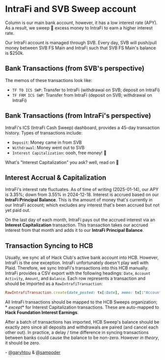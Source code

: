 # IntraFi and SVB Sweep account

Column is our main bank account, however, it has a low interest rate (APY). As a
result, we sweep 🧹 excess money to IntraFi to earn a higher interest rate.

Our IntraFi account is managed through SVB. Every day, SVB will push/pull money
between SVB FS Main and IntraFi such that SVB FS Main's balance is $250k.

## Bank Transactions (from SVB's perspective)

The memos of these transactions look like:

- `TF TO ICS SWP`: Transfer to IntraFi (withdrawal on SVB; deposit on IntraFi)
- `TF FRM ICS SWP`: Transfer from IntraFi (deposit on SVB; withdrawal on
  IntraFi)

## Bank Transactions (from IntraFi's perspective)

IntraFi's ICS (IntraFi Cash Sweep) dashboard, provides a 45-day transaction
history. Types of transactions include:

- `Deposit`: Money came in from SVB
- `Withdrawal`: Money went out to SVB
- `Interest Capitalization`: oooh, free money! 🤑

What's "Interest Capitalization" you ask? well, read on 📖

## Interest Accrual & Capitalization

IntraFi's interest rate fluctuates. As of time of writing (2025-01-14), our APY
is 3.35%; down from 3.55% in 2024-12-18. Interest is accrued based on our
**IntraFi Principal Balance**. This is the amount of money that's currently in our
IntraFi account; which excludes any interest that's been accrued but not yet
paid out.

On the last day of each month, IntraFi pays out the accrued interest via an
**Interest Capitalization** transaction. This transaction takes our accrued
interest from that month and adds it to our **IntraFi Principal Balance**.

## Transaction Syncing to HCB

Usually, we sync all of Hack Club's active bank account into HCB. However,
IntraFi is the one exception. IntraFi unfortunately doesn't play well with Plaid.
Therefore, we sync IntraFi's transactions into this HCB manually. IntraFi
provides a CSV export with the following headings: `Date`, `Account Activity`,
`Amount`, and `Balance`. Each row represents a transaction and should be
imported as a `RawIntrafiTransaction`:

```ruby
RawIntrafiTransaction.create(date_posted: tx[:Date], memo: tx[:"Account Activity"], amount_cents: tx[:Amount] * 100)
```

All IntraFi transactions should be mapped to the HCB Sweeps organization; *
*except** for Interest Capitalization transactions. These are auto-mapped to
**Hack Foundation Interest Earnings**.

After a batch of transactions has imported, HCB Sweep's balance should be
exactly zero since all deposits and withdrawals are paired (and cancel each
other out). In practice, a delay / time difference in syncing transactions between
banks could cause the balance to be non-zero. However _in theory_, it should be
zero.

\- [@garyhtou](https://garytou.com) & [@sampoder](https://sampoder.com)
